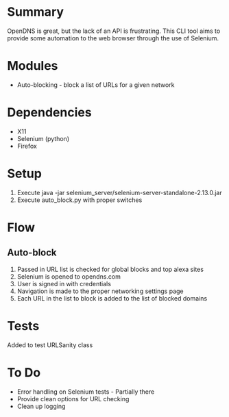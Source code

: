 Summary
=======
OpenDNS is great, but the lack of an API is frustrating. This CLI tool aims to provide some automation to the web browser through the use of Selenium. 

Modules
=======
* Auto-blocking - block a list of URLs for a given network

Dependencies
============
* X11
* Selenium (python)
* Firefox

Setup
=====
1. Execute java -jar selenium_server/selenium-server-standalone-2.13.0.jar
2. Execute auto_block.py with proper switches

Flow
====
Auto-block
----------
1. Passed in URL list is checked for global blocks and top alexa sites
2. Selenium is opened to opendns.com
3. User is signed in with credentials
4. Navigation is made to the proper networking settings page
5. Each URL in the list to block is added to the list of blocked domains

Tests
=====
Added to test URLSanity class

To Do
=====
* Error handling on Selenium tests - Partially there
* Provide clean options for URL checking
* Clean up logging
